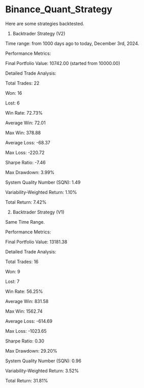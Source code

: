 # Binance_Quant_Strategy

Here are some strategies backtested. 

1. Backtrader Strategy (V2)

Time range: from 1000 days ago to today, December 3rd, 2024.


Performance Metrics:

Final Portfolio Value: 10742.00 (started from 10000.00)

Detailed Trade Analysis:

Total Trades: 22

Won: 16

Lost: 6

Win Rate: 72.73%

Average Win: 72.01

Max Win: 378.88

Average Loss: -68.37

Max Loss: -220.72

Sharpe Ratio: -7.46

Max Drawdown: 3.99%

System Quality Number (SQN): 1.49

Variability-Weighted Return: 1.10%

Total Return: 7.42%

2. Backtrader Strategy (V1)

Same Time Range.

Performance Metrics:

Final Portfolio Value: 13181.38


Detailed Trade Analysis:

Total Trades: 16

Won: 9

Lost: 7

Win Rate: 56.25%

Average Win: 831.58

Max Win: 1562.74

Average Loss: -614.69

Max Loss: -1023.65

Sharpe Ratio: 0.30

Max Drawdown: 29.20%

System Quality Number (SQN): 0.96

Variability-Weighted Return: 3.52%

Total Return: 31.81%
